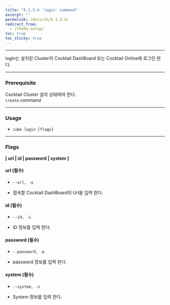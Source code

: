 ```yaml
---
title: "8.1.3.4 `login` command"
excerpt: ""
permalink: /docs/zh/8.1.3.4/
redirect_from:
  - /theme-setup/
toc: true
toc_sticky: true
---
```


---
login는 설치된 Cluster의 Cocktail DashBoard 또는 Cocktail Online에 로그인 한다.

---
### Prerequisite
Cocktail Cluster 설치 상태여야 한다.  
`create` command 

----
### Usage

* `cube login [flags]`

----
### Flags  
**[ url | id | password | system ]**

#### url (필수)

* `--url, -u`

* 접속할 Cocktail DashBoard의 Url을 입력 한다.


#### id (필수)

* `--id, -i`

* ID 정보를 입력 한다.


#### password (필수)

* `--password, -p`

* password 정보를 입력 한다.

#### system (필수)

* `--system, -s`

* System 정보를 입력 한다.
